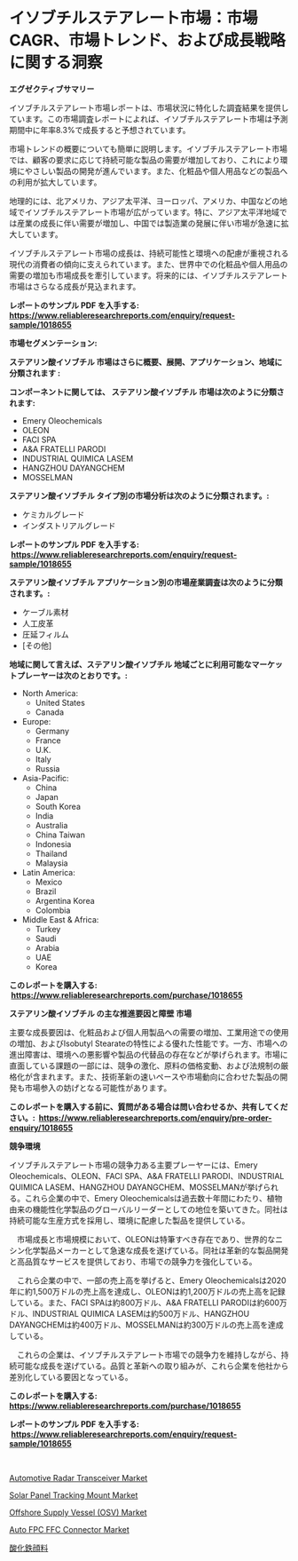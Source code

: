 <p><h1>イソブチルステアレート市場：市場CAGR、市場トレンド、および成長戦略に関する洞察</h1></p><p><strong>エグゼクティブサマリー</strong></p>
<p><p>イソブチルステアレート市場レポートは、市場状況に特化した調査結果を提供しています。この市場調査レポートによれば、イソブチルステアレート市場は予測期間中に年率8.3%で成長すると予想されています。</p><p>市場トレンドの概要についても簡単に説明します。イソブチルステアレート市場では、顧客の要求に応じて持続可能な製品の需要が増加しており、これにより環境にやさしい製品の開発が進んでいます。また、化粧品や個人用品などの製品への利用が拡大しています。</p><p>地理的には、北アメリカ、アジア太平洋、ヨーロッパ、アメリカ、中国などの地域でイソブチルステアレート市場が広がっています。特に、アジア太平洋地域では産業の成長に伴い需要が増加し、中国では製造業の発展に伴い市場が急速に拡大しています。</p><p>イソブチルステアレート市場の成長は、持続可能性と環境への配慮が重視される現代の消費者の傾向に支えられています。また、世界中での化粧品や個人用品の需要の増加も市場成長を牽引しています。将来的には、イソブチルステアレート市場はさらなる成長が見込まれます。</p></p>
<p><strong>レポートのサンプル PDF を入手する: <a href="https://www.reliableresearchreports.com/enquiry/request-sample/1018655">https://www.reliableresearchreports.com/enquiry/request-sample/1018655</a></strong></p>
<p><strong>市場セグメンテーション:</strong></p>
<p><strong> ステアリン酸イソブチル 市場はさらに概要、展開、アプリケーション、地域に分類されます :</strong></p>
<p><strong>コンポーネントに関しては、 ステアリン酸イソブチル 市場は次のように分類されます: &nbsp;</strong></p>
<p><ul><li>Emery Oleochemicals</li><li>OLEON</li><li>FACI SPA</li><li>A&A FRATELLI PARODI</li><li>INDUSTRIAL QUIMICA LASEM</li><li>HANGZHOU DAYANGCHEM</li><li>MOSSELMAN</li></ul></p>
<p><strong> ステアリン酸イソブチル タイプ別の市場分析は次のように分類されます。:</strong></p>
<p><ul><li>ケミカルグレード</li><li>インダストリアルグレード</li></ul></p>
<p><strong>レポートのサンプル PDF を入手する: &nbsp;<a href="https://www.reliableresearchreports.com/enquiry/request-sample/1018655">https://www.reliableresearchreports.com/enquiry/request-sample/1018655</a></strong></p>
<p><strong> ステアリン酸イソブチル アプリケーション別の市場産業調査は次のように分類されます。:</strong></p>
<p><ul><li>ケーブル素材</li><li>人工皮革</li><li>圧延フィルム</li><li>[その他]</li></ul></p>
<p><strong>地域に関して言えば、ステアリン酸イソブチル 地域ごとに利用可能なマーケットプレーヤーは次のとおりです。:</strong></p>
<p><ul>
    <li>
        North America:
        <ul>
            <li>United States</li>
            <li>Canada</li>
        </ul>
    </li>
    <li>
        Europe:
        <ul>
            <li>Germany</li>
            <li>France</li>
            <li>U.K.</li>
            <li>Italy</li>
            <li>Russia</li>
        </ul>
    </li>
    <li>
        Asia-Pacific:
        <ul>
            <li>China</li>
            <li>Japan</li>
            <li>South Korea</li>
            <li>India</li>
            <li>Australia</li>
            <li>China Taiwan</li>
            <li>Indonesia</li>
            <li>Thailand</li>
            <li>Malaysia</li>
        </ul>
    </li>
    <li>
        Latin America:
        <ul>
            <li>Mexico</li>
            <li>Brazil</li>
            <li>Argentina Korea</li>
            <li>Colombia</li>
        </ul>
    </li>
    <li>
        Middle East & Africa:
        <ul>
            <li>Turkey</li>
            <li>Saudi</li>
            <li>Arabia</li>
            <li>UAE</li>
            <li>Korea</li>
        </ul>
    </li>
    </ul></p>
<p><strong>このレポートを購入する: &nbsp;<a href="https://www.reliableresearchreports.com/purchase/1018655">https://www.reliableresearchreports.com/purchase/1018655</a></strong></p>
<p><strong>ステアリン酸イソブチル の主な推進要因と障壁 市場</strong></p>
<p><p>主要な成長要因は、化粧品および個人用製品への需要の増加、工業用途での使用の増加、およびIsobutyl Stearateの特性による優れた性能です。一方、市場への進出障害は、環境への悪影響や製品の代替品の存在などが挙げられます。市場に直面している課題の一部には、競争の激化、原料の価格変動、および法規制の厳格化が含まれます。また、技術革新の速いペースや市場動向に合わせた製品の開発も市場参入の妨げとなる可能性があります。</p></p>
<p><strong>このレポートを購入する前に、質問がある場合は問い合わせるか、共有してください。:&nbsp; <a href="https://www.reliableresearchreports.com/enquiry/pre-order-enquiry/1018655">https://www.reliableresearchreports.com/enquiry/pre-order-enquiry/1018655</a></strong></p>
<p><strong>競争環境</strong></p>
<p><p>イソブチルステアレート市場の競争力ある主要プレーヤーには、Emery Oleochemicals、OLEON、FACI SPA、A&A FRATELLI PARODI、INDUSTRIAL QUIMICA LASEM、HANGZHOU DAYANGCHEM、MOSSELMANが挙げられる。これら企業の中で、Emery Oleochemicalsは過去数十年間にわたり、植物由来の機能性化学製品のグローバルリーダーとしての地位を築いてきた。同社は持続可能な生産方式を採用し、環境に配慮した製品を提供している。</p><p>　市場成長と市場規模において、OLEONは特筆すべき存在であり、世界的なニシン化学製品メーカーとして急速な成長を遂げている。同社は革新的な製品開発と高品質なサービスを提供しており、市場での競争力を強化している。</p><p>　これら企業の中で、一部の売上高を挙げると、Emery Oleochemicalsは2020年に約1,500万ドルの売上高を達成し、OLEONは約1,200万ドルの売上高を記録している。また、FACI SPAは約800万ドル、A&A FRATELLI PARODIは約600万ドル、INDUSTRIAL QUIMICA LASEMは約500万ドル、HANGZHOU DAYANGCHEMは約400万ドル、MOSSELMANは約300万ドルの売上高を達成している。</p><p>　これらの企業は、イソブチルステアレート市場での競争力を維持しながら、持続可能な成長を遂げている。品質と革新への取り組みが、これら企業を他社から差別化している要因となっている。</p></p>
<p><strong>このレポートを購入する: &nbsp; <a href="https://www.reliableresearchreports.com/purchase/1018655">https://www.reliableresearchreports.com/purchase/1018655</a></strong></p>
<p><strong>レポートのサンプル PDF を入手する: &nbsp;<a href="https://www.reliableresearchreports.com/enquiry/request-sample/1018655">https://www.reliableresearchreports.com/enquiry/request-sample/1018655</a></strong><strong></strong></p>
<p>&nbsp;</p>
<p><p><a href="https://github.com/prosalinda88/Market-Research-Report-List-3/blob/main/automotive-radar-transceiver-market.md">Automotive Radar Transceiver Market</a></p><p><a href="https://issuu.com/reportprime-2/docs/solar-panel-tracking-mount-market-size-2030.pptx">Solar Panel Tracking Mount Market</a></p><p><a href="https://issuu.com/reportprime-2/docs/offshore-supply-vessel-osv-market-size-2030.pptx">Offshore Supply Vessel (OSV) Market</a></p><p><a href="https://github.com/NorbertYates/Market-Research-Report-List-3/blob/main/auto-fpc-ffc-connector-market.md">Auto FPC FFC Connector Market</a></p><p><a href="https://github.com/bevdtkn4419963/Market-Research-Report-List-1/blob/main/8688652186500.md">酸化鉄顔料</a></p></p>